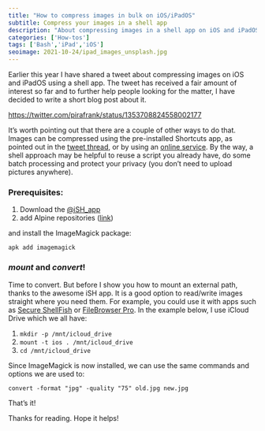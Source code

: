 ```yaml
---
title: "How to compress images in bulk on iOS/iPadOS"
subtitle: Compress your images in a shell app
description: "About compressing images in a shell app on iOS and iPadOS"
categories: ['How-tos']
tags: ['Bash','iPad','iOS']
seoimage: 2021-10-24/ipad_images_unsplash.jpg
---
```


Earlier this year I have shared a tweet about compressing images on iOS and iPadOS using a shell app. The tweet has received a fair amount of interest so far and to further help people looking for the matter, I have decided to write a short blog post about it.

https://twitter.com/pirafrank/status/1353708824558002177

It’s worth pointing out that there are a couple of other ways to do that. Images can be compressed using the pre-installed Shortcuts app, as pointed out in the [tweet thread](https://twitter.com/jankais3r/status/1361216475466522626?s=21), or by using an [online service](https://www.google.it/search?q=compress+images+online&ie=UTF-8&oe=UTF-8&hl=it-it&client=safari). By the way, a shell approach may be helpful to reuse a script you already have, do some batch processing and protect your privacy (you don’t need to upload pictures anywhere).

### Prerequisites:

1. Download the [@iSH_app](https://twitter.com/iSH_app)
2. add Alpine repositories ([link](https://github.com/ish-app/ish/wiki/Using-Alpine-Linux-repositories))

and install the ImageMagick package:

`apk add imagemagick`

### *mount* and *convert*!

Time to convert. But before I show you how to mount an external path, thanks to the awesome iSH app. It is a good option to read/write images straight where you need them. For example, you could use it with apps such as [Secure ShellFish](https://apps.apple.com/it/app/secure-shellfish-ssh-sftp/id1336634154) or [FileBrowser Pro](https://apps.apple.com/it/app/filebrowser-professional/id854618029). In the example below, I use iCloud Drive which we all have:

1. `mkdir -p /mnt/icloud_drive`
2. `mount -t ios . /mnt/icloud_drive`
3. `cd /mnt/icloud_drive`

Since ImageMagick is now installed, we can use the same commands and options we are used to:

`convert -format "jpg" -quality "75" old.jpg new.jpg`

That’s it!

Thanks for reading. Hope it helps!

